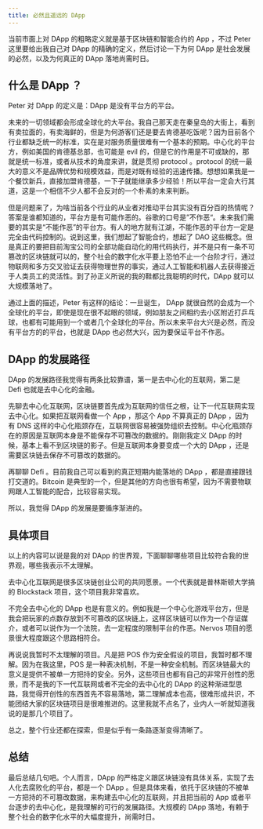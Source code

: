 ```yaml
---
title: 必然且遥远的 DApp
---
```


当前市面上对 DApp 的粗略定义就是基于区块链和智能合约的 App ，不过 Peter 这里要给出我自己对 DApp 的精确的定义，然后讨论一下为何 DApp 是社会发展的必然，以及为何真正的 DApp 落地尚需时日。

## 什么是 DApp ？

Peter 对 DApp 的定义是：DApp 是没有平台方的平台。

未来的一切领域都会形成全球化的大平台。我自己那天走在秦皇岛的大街上，看到有卖拉面的，有卖海鲜的，但是为何游客们还是要去肯德基吃饭呢？因为目前各个行业都缺乏统一的标准，实在是对服务质量很难有一个基本的预期。中心化的平台方，例如美国的肯德基总部，也可能是 evil 的，但是它的作用是不可或缺的，那就是统一标准，或者从技术的角度来讲，就是贯彻 protocol 。protocol 的统一最大的意义不是品牌优势和规模效益，而是对既有经验的迅速传播。想想如果我是一个餐饮新兵，直接加盟肯德基，一下子就能继承多少经验！所以平台一定会大行其道，这是一个相信不少人都不会反对的一个朴素的未来判断。

但是问题来了，为啥当前各个行业的从业者对推动平台其实没有百分百的热情呢？答案是谁都知道的，平台方是有可能作恶的。谷歌的口号是”不作恶“。未来我们需要的其实是“不能作恶”的平台方。有人的地方就有江湖，不能作恶的平台方一定是完全由代码控制的。说到这里，我们想起了智能合约，想起了 DAO 这些概念。但是真正的要把目前淘宝公司的全部功能自动化的用代码执行，并不是只有一条不可篡改的区块链就可以的，整个社会的数字化水平要上恐怕不止一个台阶才行，通过物联网和多方交叉验证去获得物理世界的事实，通过人工智能和机器人去获得接近于人类员工的灵活性。到了孙正义所说的我的鞋都比我聪明的时代，DApp 就可以大规模落地了。

通过上面的描述，Peter 有这样的结论：一旦诞生， DApp 就很自然的会成为一个全球化的平台，即使是现在很不起眼的领域，例如朋友之间相约去小区附近打乒乓球，也都有可能用到一个或者几个全球化的平台。所以未来平台大兴是必然，而没有平台方的的平台，也就是 DApp 也必然大兴，因为要保证平台不作恶。

## DApp 的发展路径

DApp 的发展路径我觉得有两条比较靠谱，第一是去中心化的互联网，第二是 Defi 也就是去中心化的金融。

先聊去中心化互联网，区块链要首先成为互联网的信任之根，让下一代互联网实现去中心化。如果把互联网看做一个 App ，那这个 App 不算真正的 DApp ，因为有 DNS 这样的中心化瓶颈存在，互联网很容易被强势组织去控制。中心化瓶颈存在的原因是互联网本身是不能保存不可篡改的数据的。刚刚我定义 DApp 的时候，基本上看不到区块链的影子。但是互联网本身要变成一个大的 DApp ，还是需要区块链去保存不可篡改的数据的。

再聊聊 Defi 。目前我自己可以看到的真正短期内能落地的 DApp ，都是直接跟钱打交道的。Bitcoin 是典型的一个，但是其他的方向也很有希望，因为不需要物联网跟人工智能的配合，比较容易实现。

所以，我觉得 DApp 的发展是要循序渐进的。

## 具体项目

以上的内容可以说是我的对 DApp 的世界观，下面聊聊哪些项目比较符合我的世界观，哪些我表示不太理解。

去中心化互联网是很多区块链创业公司的共同愿景。一个代表就是普林斯顿大学搞的 Blockstack 项目，这个项目我非常喜欢。

不完全去中心化的 DApp 也是有意义的。例如我是一个中心化游戏平台方，但是我会把玩家的点数存放到不可篡改的区块链上，这样区块链可以作为一个存证媒介，或者可以说作为一个法院，去一定程度的限制平台的作恶。Nervos 项目的愿景很大程度跟这个思路相符合。

再说说我暂时不太理解的项目。凡是把 POS 作为安全假设的项目，我暂时都不理解。因为在我这里，POS 是一种表决机制，不是一种安全机制。而区块链最大的意义是提供不被单一方把持的安全。另外，这些项目也都有自己的非常开创性的愿景，而不是我的下一代互联网或者不完全的去中心化的 DApp 的这种渐进型思路，我觉得开创性的东西首先不容易落地，第二理解成本也高，很难形成共识，不能团结大家的区块链项目是很难推进的。这里我就不点名了，业内人一听就知道我说的是那几个项目了。

总之，整个行业还都在探索，但是似乎有一条路逐渐变得清晰了。

## 总结

最后总结几句吧。个人而言，DApp 的严格定义跟区块链没有具体关系，实现了去人化去腐败化的平台，都是一个 DApp 。但是具体来看，依托于区块链的不被单一方把持的不可篡改数据，来构建去中心化的互联网，并且把当前的 App 或者平台逐步的去中心化，是我理解的可行的发展路径。大规模的 DApp 落地，有赖于整个社会的数字化水平的大幅度提升，尚需时日。

